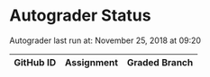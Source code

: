 # Autograder Status
Autograder last run at: November 25, 2018 at 09:20

| GitHub ID | Assignment | Graded Branch |
|-----------|------------|---------------|
